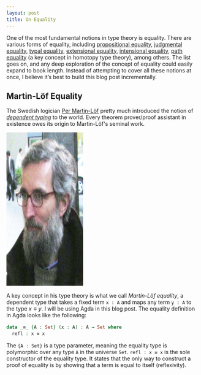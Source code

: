 ```yaml
---
layout: post
title: On Equality
---
```


One of the most fundamental notions in type theory is equality. There are various forms of equality, including [propositional equality](https://ncatlab.org/nlab/show/equality#propositional_equality), [judgmental equality](https://ncatlab.org/nlab/show/equality#judgmental_equality), [typal equality](https://ncatlab.org/nlab/show/equality#typal_equality), [extensional equality](https://en.wikipedia.org/wiki/Extensionality), [intensional equality](https://en.wikipedia.org/wiki/Intension), [path equality](https://en.wikipedia.org/wiki/Homotopy_type_theory#Equality) (a key concept in homotopy type theory), among others. The list goes on, and any deep exploration of the concept of equality could easily expand to book length. Instead of attempting to cover all these notions at once, I believe it’s best to build this blog post incrementally.


Martin-Löf Equality
-------------------

The Swedish logician [Per Martin-Löf](https://en.wikipedia.org/wiki/Per_Martin-L%C3%B6f) pretty much introduced the notion of [*dependent typing*](https://en.wikipedia.org/wiki/Dependent_type) to the world. Every theorem prover/proof assistant in existence owes its origin to Martin-Löf's seminal work.

<img src="/images/per.jpg" alt="Per Martin-Löf" width="200" height="400">

A key concept in his type theory is what we call *Martin-Löf equality*, a dependent type that takes a fixed term `x : A` and maps any term `y : A` to the type $`x \equiv y`$. I will be using Agda in this blog post. The equality definition in Agda looks like the following:

```agda
data _≡_ {A : Set} (x : A) : A → Set where
  refl : x ≡ x
```

The `{A : Set}` is a type parameter, meaning the equality type is polymorphic over any type `A` in the universe `Set`. `refl : x ≡ x` is the sole constructor of the equality type. It states that the only way to construct a proof of equality is by showing that a term is equal to itself (reflexivity).